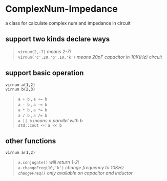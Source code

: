 # ComplexNum-Impedance
a class for calculate complex num and impedance in circuit  
## **support two kinds declare ways**  
>``virnum(2,-7)`` _means 2-7i_\
``virnum('c',20,'p',10,'k')`` _means 20pF capacitor in 10K(Hz) circuit_
## **support basic operation**
``virnum a(1,2)``\
``virnum b(2,3)``
>``a + b`` , ``a += b``\
>``a - b`` , ``a -= b``\
>``a * b`` , ``a *= b``\
>``a / b`` , ``a /= b``\
>``a || b`` _means a parallel with b_\
>``std::cout << a << b``
## **other functions**
``virnum a(1,2)``
>``a.conjugate()`` _will return 1-2i_\
>``a.changeFreq(10,'k')`` _change frequency to 10KHz_\
>_``changeFreq()`` only available on capacitor and inductor_
